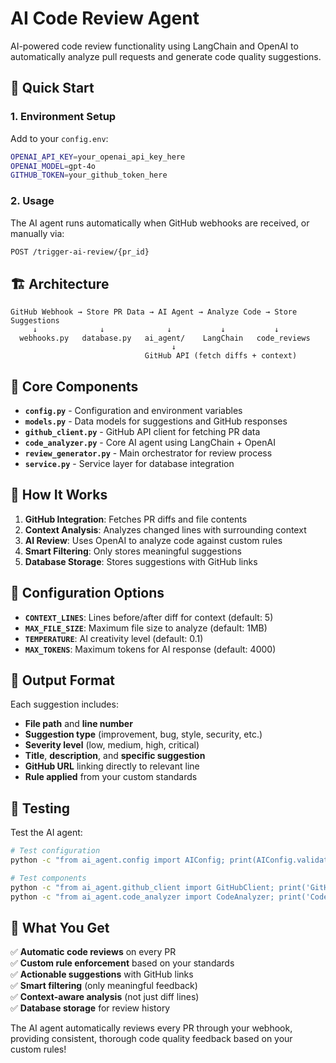 # AI Code Review Agent

AI-powered code review functionality using LangChain and OpenAI to automatically analyze pull requests and generate code quality suggestions.

## 🚀 Quick Start

### 1. Environment Setup
Add to your `config.env`:
```bash
OPENAI_API_KEY=your_openai_api_key_here
OPENAI_MODEL=gpt-4o
GITHUB_TOKEN=your_github_token_here
```

### 2. Usage
The AI agent runs automatically when GitHub webhooks are received, or manually via:
```bash
POST /trigger-ai-review/{pr_id}
```

## 🏗️ Architecture

```
GitHub Webhook → Store PR Data → AI Agent → Analyze Code → Store Suggestions
     ↓              ↓              ↓           ↓           ↓
  webhooks.py   database.py   ai_agent/    LangChain   code_reviews
                                    ↓
                              GitHub API (fetch diffs + context)
```

## 📁 Core Components

- **`config.py`** - Configuration and environment variables
- **`models.py`** - Data models for suggestions and GitHub responses
- **`github_client.py`** - GitHub API client for fetching PR data
- **`code_analyzer.py`** - Core AI agent using LangChain + OpenAI
- **`review_generator.py`** - Main orchestrator for review process
- **`service.py`** - Service layer for database integration

## 🎯 How It Works

1. **GitHub Integration**: Fetches PR diffs and file contents
2. **Context Analysis**: Analyzes changed lines with surrounding context
3. **AI Review**: Uses OpenAI to analyze code against custom rules
4. **Smart Filtering**: Only stores meaningful suggestions
5. **Database Storage**: Stores suggestions with GitHub links

## 🔧 Configuration Options

- **`CONTEXT_LINES`**: Lines before/after diff for context (default: 5)
- **`MAX_FILE_SIZE`**: Maximum file size to analyze (default: 1MB)
- **`TEMPERATURE`**: AI creativity level (default: 0.1)
- **`MAX_TOKENS`**: Maximum tokens for AI response (default: 4000)

## 📝 Output Format

Each suggestion includes:
- **File path** and **line number**
- **Suggestion type** (improvement, bug, style, security, etc.)
- **Severity level** (low, medium, high, critical)
- **Title**, **description**, and **specific suggestion**
- **GitHub URL** linking directly to relevant line
- **Rule applied** from your custom standards

## 🧪 Testing

Test the AI agent:
```bash
# Test configuration
python -c "from ai_agent.config import AIConfig; print(AIConfig.validate())"

# Test components
python -c "from ai_agent.github_client import GitHubClient; print('GitHub client ready')"
python -c "from ai_agent.code_analyzer import CodeAnalyzer; print('Code analyzer ready')"
```

## 🎉 What You Get

✅ **Automatic code reviews** on every PR  
✅ **Custom rule enforcement** based on your standards  
✅ **Actionable suggestions** with GitHub links  
✅ **Smart filtering** (only meaningful feedback)  
✅ **Context-aware analysis** (not just diff lines)  
✅ **Database storage** for review history  

The AI agent automatically reviews every PR through your webhook, providing consistent, thorough code quality feedback based on your custom rules!
